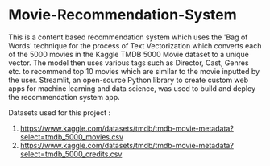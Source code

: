 # Movie-Recommendation-System
This is a content based recommendation system which uses the 'Bag of Words' technique for the process of Text Vectorization which converts each of the 5000 movies in the Kaggle TMDB 5000 Movie dataset to a unique vector. The model then uses various tags such as Director, Cast, Genres etc. to recommend top 10 movies which are similar to the movie inputted by the user. Streamlit, an open-source Python library to create custom web apps for machine learning and data science, was used to build and deploy the recommendation system app.

Datasets used for this project :
1. https://www.kaggle.com/datasets/tmdb/tmdb-movie-metadata?select=tmdb_5000_movies.csv
2. https://www.kaggle.com/datasets/tmdb/tmdb-movie-metadata?select=tmdb_5000_credits.csv
